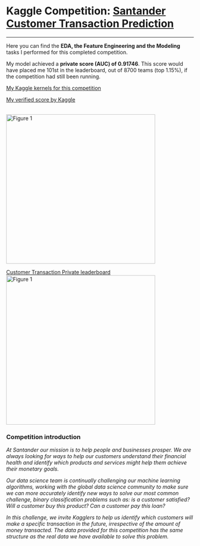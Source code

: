 # Kaggle Competition:  [Santander Customer Transaction Prediction](https://www.kaggle.com/c/santander-customer-transaction-prediction/overview)
---
Here you can find the **EDA, the Feature Engineering and the Modeling** tasks I performed for this completed competition.

My model achieved a **private score (AUC) of 0.91746**. This score would have placed me 101st in the leaderboard, out of 8700 teams (top 1.15%), if the competition had still been running.

[My Kaggle kernels for this competition](https://www.kaggle.com/jamesngoa/code)


[My verified score by Kaggle](https://www.kaggle.com/jamesngoa/santander-ctp-modeling-0-917-priv-lb)

<br>
<img src="Assignment3Fig1.png" alt="Figure 1" style="width: 400px;"/>
<br>

[Customer Transaction Private leaderboard](https://www.kaggle.com/c/santander-customer-transaction-prediction/leaderboard)
<br>
<img src="Assignment3Fig1.png" alt="Figure 1" style="width: 400px;"/>
<br>

### Competition introduction
*At Santander our mission is to help people and businesses prosper. We are always looking for ways to help our customers understand their financial health and identify which products and services might help them achieve their monetary goals.*

*Our data science team is continually challenging our machine learning algorithms, working with the global data science community to make sure we can more accurately identify new ways to solve our most common challenge, binary classification problems such as: is a customer satisfied? Will a customer buy this product? Can a customer pay this loan?*

*In this challenge, we invite Kagglers to help us identify which customers will make a specific transaction in the future, irrespective of the amount of money transacted. The data provided for this competition has the same structure as the real data we have available to solve this problem.*
